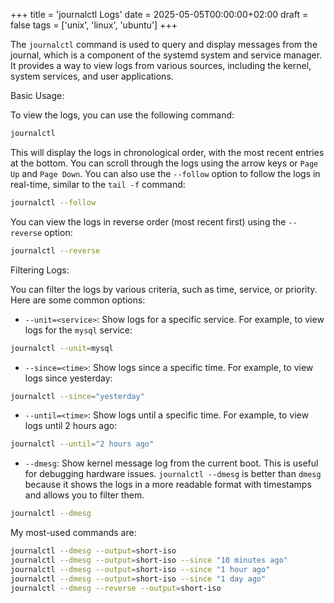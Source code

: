 +++
title = 'journalctl Logs'
date = 2025-05-05T00:00:00+02:00
draft = false
tags = ['unix', 'linux', 'ubuntu']
+++

The `journalctl` command is used to query and display messages from the journal, which is a component of the systemd system and service manager. It provides a way to view logs from various sources, including the kernel, system services, and user applications.

Basic Usage:

To view the logs, you can use the following command:

```bash
journalctl
```

This will display the logs in chronological order, with the most recent entries at the bottom. You can scroll through the logs using the arrow keys or `Page Up` and `Page Down`.
You can also use the `--follow` option to follow the logs in real-time, similar to the `tail -f` command:

```bash
journalctl --follow
```

You can view the logs in reverse order (most recent first) using the `--reverse` option:

```bash
journalctl --reverse
```

Filtering Logs:

You can filter the logs by various criteria, such as time, service, or priority. Here are some common options:

- `--unit=<service>`: Show logs for a specific service. For example, to view logs for the `mysql` service:

```bash
journalctl --unit=mysql
```

- `--since=<time>`: Show logs since a specific time. For example, to view logs since yesterday:

```bash
journalctl --since="yesterday"
```

- `--until=<time>`: Show logs until a specific time. For example, to view logs until 2 hours ago:

```bash
journalctl --until="2 hours ago"
```

- `--dmesg`: Show kernel message log from the current boot. This is useful for debugging hardware issues. `journalctl --dmesg` is better than `dmesg` because it shows the logs in a more readable format with timestamps and allows you to filter them.

```bash
journalctl --dmesg
```

My most-used commands are:

```bash
journalctl --dmesg --output=short-iso
journalctl --dmesg --output=short-iso --since "10 minutes ago"
journalctl --dmesg --output=short-iso --since "1 hour ago"
journalctl --dmesg --output=short-iso --since "1 day ago"
journalctl --dmesg --reverse --output=short-iso
```
